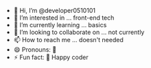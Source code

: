 - 👋 Hi, I’m @developer0510101
- 👀 I’m interested in ... front-end tech 
- 🌱 I’m currently learning ... basics 
- 💞️ I’m looking to collaborate on ... not currently 
- 📫 How to reach me ... doesn't needed
- 😄 Pronouns: 👑
- ⚡ Fun fact: 🌠 Happy coder

<!---
developer0510101/developer0510101 is a ✨ special ✨ repository because its `README.md` (this file) appears on your GitHub profile.
You can click the Preview link to take a look at your changes.
--->
